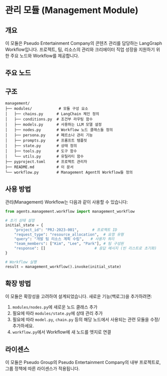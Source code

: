 # 관리 모듈 (Management Module)

## 개요

이 모듈은 Pseudo Entertainment Company의 콘텐츠 관리를 담당하는 LangGraph Workflow입니다. 프로젝트, 팀, 리소스의 관리와 크리에이터 직업 성장을 지원하기 위한 주요 노드와 Workflow를 제공합니다.

## 주요 노드

<!-- 노드에 대한 설명을 추가해주세요. -->

## 구조

```
management/
├── modules/            # 모듈 구성 요소
│   ├── chains.py      # LangChain 체인 정의
│   ├── conditions.py  # 조건부 라우팅 함수
│   ├── models.py      # 사용하는 LLM 모델 설정
│   ├── nodes.py       # Workflow 노드 클래스들 정의
│   ├── persona.py     # 페르소나 관리 기능
│   ├── prompts.py     # 프롬프트 템플릿
│   ├── state.py       # 상태 정의
│   ├── tools.py       # 도구 함수
│   └── utils.py       # 유틸리티 함수
├── pyproject.toml     # 프로젝트 관리자
├── README.md          # 이 문서
└── workflow.py        # Management Agent의 Workflow들 정의
```

## 사용 방법

관리(Management) Workflow는 다음과 같이 사용할 수 있습니다:

```python
from agents.management.workflow import management_workflow

# 초기 상태 설정
initial_state = {
    "project_id": "PRJ-2023-001",      # 프로젝트 ID
    "request_type": "resource_allocation",  # 요청 유형
    "query": "개발 팀 리소스 계획 수립",   # 사용자 쿼리
    "team_members": ["Kim", "Lee", "Park"], # 팀 구성원
    "response": []                      # 응답 메시지 (빈 리스트로 초기화)
}

# Workflow 실행
result = management_workflow().invoke(initial_state)
```

## 확장 방법

이 모듈은 확장성을 고려하여 설계되었습니다. 새로운 기능(백로그)을 추가하려면:

1. `modules/nodes.py`에 새로운 노드 클래스 추가
2. 필요에 따라 `modules/state.py`에 상태 관리 추가
3. 필요에 따라 `model.py`, `chain.py` 등의 해당 노드에서 사용되는 관련 모듈을 수정/추가하세요.
4. `workflow.py`에서 Workflow에 새 노드를 엣지로 연결

## 라이센스

이 모듈은 Pseudo Group의 Pseudo Entertainment Company의 내부 프로젝트로, 그룹 정책에 따른 라이센스가 적용됩니다.